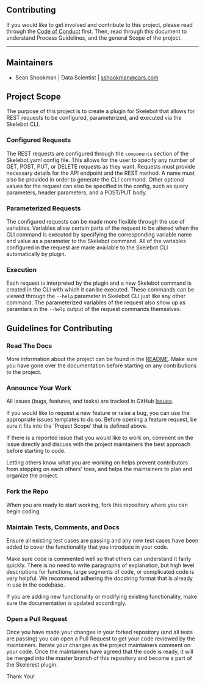 Contributing
---

If you would like to get involved and contribute to this project, please read
through the [Code of Conduct](CODE_OF_CONDUCT.md) first. Then, read through 
this document to understand Process Guidelines, and the general Scope of the project.

---

## Maintainers

 * Sean Shookman | Data Scientist | sshookman@cars.com

## Project Scope

The purpose of this project is to create a plugin for Skelebot that allows for REST requests to be
configured, parameterized, and executed via the Skelebot CLI.

### Configured Requests

The REST requests are configured through the `components` section of the Skelebot.yaml config file.
This allows for the user to specify any number of GET, POST, PUT, or DELETE requests as they want.
Requests must provide necessary details for the API endpoint and the REST method. A name must also
be provided in order to generate the CLI command. Other optional values for the request can also be
specified in the config, such as query parameters, header parameters, and a POST/PUT body.

### Parameterized Requests

The configured requests can be made more flexible through the use of variables. Variables allow
certain parts of the request to be altered when the CLI command is executed by specifying the
corresponding variable name and value as a parameter to the Skelebot command. All of the variables
configured in the request are made available to the Skelebot CLI automatically by plugin.

### Execution

Each request is interpreted by the plugin and a new Skelebot command is created in the CLI with
which it can be executed. These commands can be viewed through the `--help` parameter in Skelebot
CLI just like any other command. The parameterized variables of the request also show up as
paramters in the `--help` output of the request commands themselves.

## Guidelines for Contributing

### Read The Docs

More information about the project can be found in the [README](README.md). Make sure you have
gone over the documentation before starting on any contributions to the project.

### Announce Your Work

All issues (bugs, features, and tasks) are tracked in GitHub [Issues](https://github.com/carsdotcom/skelerest/issues).

If you would like to request a new feature or raise a bug, you can use the appropriate issues
templates to do so. Before opening a feature request, be sure it fits into the 'Project Scope'
that is defined above.

If there is a reported issue that you would like to work on, comment on the issue directly
and discuss with the project maintainers the best approach before starting to code.

Letting others know what you are working on helps prevent contributors from stepping on each
others' toes, and helps the maintainers to plan and organize the project.

### Fork the Repo

When you are ready to start working, fork this repository where you can begin coding.

### Maintain Tests, Comments, and Docs

Ensure all existing test cases are passing and any new test cases have been added to cover the
functionality that you introduce in your code.

Make sure code is commented well so that others can understand it fairly quickly. There is no
need to write paragraphs of explanation, but high level descriptions for functions, large segments
of code, or complicated code is very helpful. We recommend adhering the docstring format that is
already in use in the codebase.

If you are adding new functionality or modifying existing functionality, make sure the documentation
is updated accordingly.

### Open a Pull Request

Once you have made your changes in your forked repository (and all tests are passing) you
can open a Pull Request to get your code reviewed by the maintainers. Iterate your changes as the
project maintainers comment on your code. Once the maintainers have agreed that the code is ready,
it will be merged into the master branch of this repository and become a part of the Skelerest
plugin.

Thank You!
